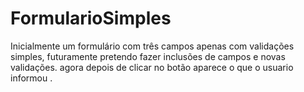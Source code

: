 # FormularioSimples
Inicialmente um formulário com três campos apenas com validações simples, futuramente pretendo fazer inclusões de campos e novas validações. 
agora depois de clicar no botão aparece o que o usuario informou .

